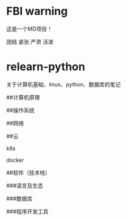 # FBI warning
这是一个MD项目！

团结 紧张 严肃 活泼


# relearn-python
关于计算机基础、linux、python、数据库的笔记




##计算机原理

##操作系统

##网络

##云

k8s

docker

##软件（技术栈）

###语言及生态

###数据库

###程序开发工具
